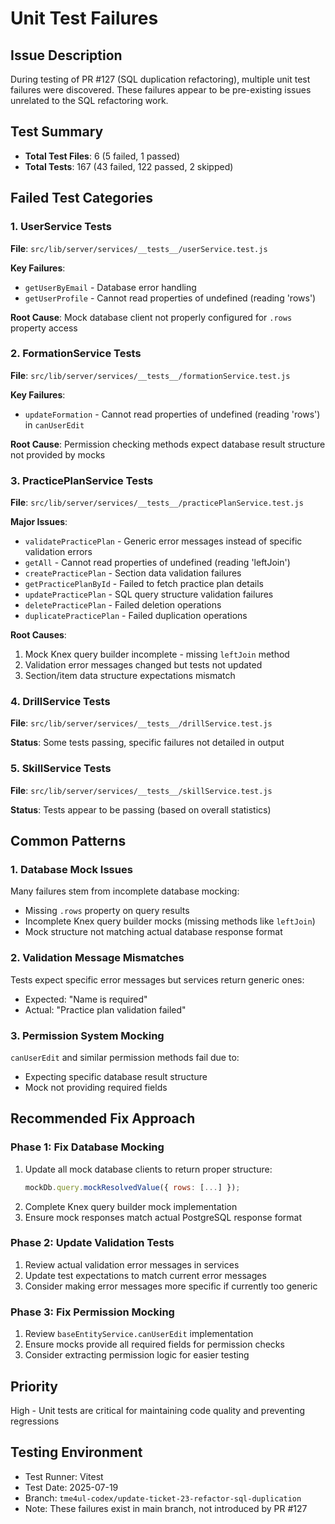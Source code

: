 # Unit Test Failures

## Issue Description
During testing of PR #127 (SQL duplication refactoring), multiple unit test failures were discovered. These failures appear to be pre-existing issues unrelated to the SQL refactoring work.

## Test Summary
- **Total Test Files**: 6 (5 failed, 1 passed)
- **Total Tests**: 167 (43 failed, 122 passed, 2 skipped)

## Failed Test Categories

### 1. UserService Tests
**File**: `src/lib/server/services/__tests__/userService.test.js`

**Key Failures**:
- `getUserByEmail` - Database error handling
- `getUserProfile` - Cannot read properties of undefined (reading 'rows')

**Root Cause**: Mock database client not properly configured for `.rows` property access

### 2. FormationService Tests
**File**: `src/lib/server/services/__tests__/formationService.test.js`

**Key Failures**:
- `updateFormation` - Cannot read properties of undefined (reading 'rows') in `canUserEdit`

**Root Cause**: Permission checking methods expect database result structure not provided by mocks

### 3. PracticePlanService Tests
**File**: `src/lib/server/services/__tests__/practicePlanService.test.js`

**Major Issues**:
- `validatePracticePlan` - Generic error messages instead of specific validation errors
- `getAll` - Cannot read properties of undefined (reading 'leftJoin')
- `createPracticePlan` - Section data validation failures
- `getPracticePlanById` - Failed to fetch practice plan details
- `updatePracticePlan` - SQL query structure validation failures
- `deletePracticePlan` - Failed deletion operations
- `duplicatePracticePlan` - Failed duplication operations

**Root Causes**:
1. Mock Knex query builder incomplete - missing `leftJoin` method
2. Validation error messages changed but tests not updated
3. Section/item data structure expectations mismatch

### 4. DrillService Tests
**File**: `src/lib/server/services/__tests__/drillService.test.js`

**Status**: Some tests passing, specific failures not detailed in output

### 5. SkillService Tests
**File**: `src/lib/server/services/__tests__/skillService.test.js`

**Status**: Tests appear to be passing (based on overall statistics)

## Common Patterns

### 1. Database Mock Issues
Many failures stem from incomplete database mocking:
- Missing `.rows` property on query results
- Incomplete Knex query builder mocks (missing methods like `leftJoin`)
- Mock structure not matching actual database response format

### 2. Validation Message Mismatches
Tests expect specific error messages but services return generic ones:
- Expected: "Name is required"
- Actual: "Practice plan validation failed"

### 3. Permission System Mocking
`canUserEdit` and similar permission methods fail due to:
- Expecting specific database result structure
- Mock not providing required fields

## Recommended Fix Approach

### Phase 1: Fix Database Mocking
1. Update all mock database clients to return proper structure:
   ```javascript
   mockDb.query.mockResolvedValue({ rows: [...] });
   ```
2. Complete Knex query builder mock implementation
3. Ensure mock responses match actual PostgreSQL response format

### Phase 2: Update Validation Tests
1. Review actual validation error messages in services
2. Update test expectations to match current error messages
3. Consider making error messages more specific if currently too generic

### Phase 3: Fix Permission Mocking
1. Review `baseEntityService.canUserEdit` implementation
2. Ensure mocks provide all required fields for permission checks
3. Consider extracting permission logic for easier testing

## Priority
High - Unit tests are critical for maintaining code quality and preventing regressions

## Testing Environment
- Test Runner: Vitest
- Test Date: 2025-07-19
- Branch: `tme4ul-codex/update-ticket-23-refactor-sql-duplication`
- Note: These failures exist in main branch, not introduced by PR #127